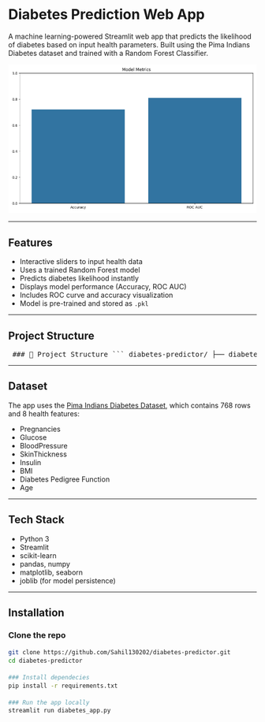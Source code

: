 #  Diabetes Prediction Web App

A machine learning-powered Streamlit web app that predicts the likelihood of diabetes based on input health parameters. Built using the Pima Indians Diabetes dataset and trained with a Random Forest Classifier.

![Streamlit App Screenshot](metrics_plot_accuracy.png)

---

##  Features

-  Interactive sliders to input health data
-  Uses a trained Random Forest model
-  Predicts diabetes likelihood instantly
-  Displays model performance (Accuracy, ROC AUC)
-  Includes ROC curve and accuracy visualization
-  Model is pre-trained and stored as `.pkl`

---

##  Project Structure

<pre> ### 📁 Project Structure ``` diabetes-predictor/ ├── diabetes_app.py # Streamlit app ├── train_model.py # Model training script ├── diabetes_model.pkl # Trained ML model ├── metrics_plot_accuracy.png # Accuracy + ROC AUC plot ├── metrics_plot_roc.png # ROC curve ├── diabetes.csv # Dataset ├── requirements.txt # Dependency list └── README.md # Documentation ``` </pre>


---

##  Dataset

The app uses the [Pima Indians Diabetes Dataset](https://www.kaggle.com/datasets/uciml/pima-indians-diabetes-database), which contains 768 rows and 8 health features:

- Pregnancies
- Glucose
- BloodPressure
- SkinThickness
- Insulin
- BMI
- Diabetes Pedigree Function
- Age

---

##  Tech Stack

- Python 3
- Streamlit
- scikit-learn
- pandas, numpy
- matplotlib, seaborn
- joblib (for model persistence)

---

##  Installation

### Clone the repo

```bash
git clone https://github.com/Sahil130202/diabetes-predictor.git
cd diabetes-predictor

### Install dependecies
pip install -r requirements.txt

### Run the app locally
streamlit run diabetes_app.py 

